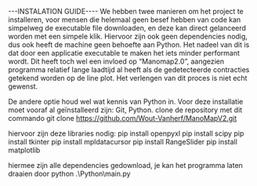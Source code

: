 ---INSTALATION GUIDE----
We hebben twee manieren om het project te installeren, voor mensen die helemaal geen besef hebben van code kan simpelweg de executable file downloaden, en deze kan direct gelanceerd worden met een simpele klik. Hiervoor zijn ook geen dependencies nodig, dus ook heeft de machine geen behoefte aan Python.
Het nadeel van dit is dat door een applicatie executable te maken het iets minder performant wordt. Dit heeft toch wel een invloed op “Manomap2.0”, aangezien programma relatief lange laadtijd al heeft als de gedetecteerde contracties getekend worden op de line plot. Het verlengen van dit proces is niet echt gewenst.

De andere optie houd wel wat kennis van Python in. Voor deze installatie moet vooraf al geïnstalleerd zijn: Git, Python.
clone de repository met dit commando
git clone https://github.com/Wout-Vanherf/ManoMapV2.git

hiervoor zijn deze libraries nodig:
pip install openpyxl
pip install scipy
pip install tkinter
pip install mpldatacursor
pip install RangeSlider
pip install matplotlib

hiermee zijn alle dependencies gedownload, je kan het programma laten draaien door
python .\Python\main.py 